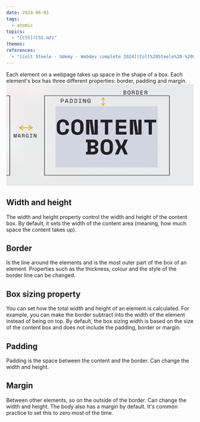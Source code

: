 ```yaml
---  
date: 2024-06-01  
tags:  
  - atomic  
topics:  
  - "[CSS](CSS.md)"  
themes:   
references:  
  - "[Colt Steele - Udemy - Webdev complete 2024](Colt%20Steele%20-%20Udemy%20-%20Webdev%20complete%202024.md)"  
---  
```

Each element on a webpage takes up space in the shape of a box. Each element's box has three different properties: border, padding and margin.   
![Pasted image 20240601163703.png](../../Attachments/Pasted%20image%2020240601163703.png)  
  
## Width and height  
The width and height property control the width and height of the content box. By default, it sets the width of the content area (meaning, how much space the content takes up).  
## Border  
Is the line around the elements and is the most outer part of the box of an element. Properties such as the thickness, colour and the style of the border line can be changed.  
## Box sizing property  
You can set how the total width and height of an element is calculated. For example, you can make the border subtract into the width of the element instead of being on top. By default, the box sizing width is based on the size of the content box and does not include the padding, border or margin.  
## Padding  
Padding is the space between the content and the border. Can change the width and height.  
## Margin  
Between other elements, so on the outside of the border. Can change the width and height. The body also has a margin by default. It's common practice to set this to zero most of the time.